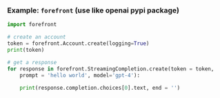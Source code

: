 ### Example: `forefront` (use like openai pypi package) <a name="example-forefront"></a>

```python
import forefront

# create an account
token = forefront.Account.create(logging=True)
print(token)

# get a response
for response in forefront.StreamingCompletion.create(token = token,
    prompt = 'hello world', model='gpt-4'):
    
    print(response.completion.choices[0].text, end = '')
```